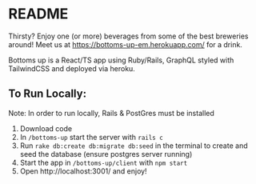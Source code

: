 # README

Thirsty? Enjoy one (or more) beverages from some of the best breweries around! Meet us at https://bottoms-up-em.herokuapp.com/ for a drink. 

Bottoms up is a React/TS app using Ruby/Rails, GraphQL styled with TailwindCSS and deployed via heroku.


## To Run Locally:

Note: In order to run locally, Rails & PostGres must be installed
1. Download code
2. In `/bottoms-up` start the server with `rails c`
3. Run `rake db:create db:migrate db:seed` in the terminal to create and seed the database (ensure postgres server running)
4. Start the app in `/bottoms-up/client` with `npm start`
5. Open http://localhost:3001/ and enjoy!
